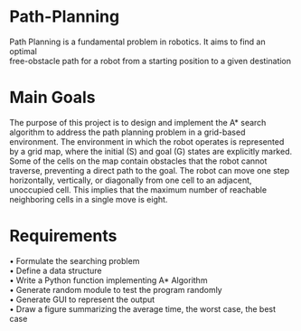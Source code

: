 # Path-Planning
Path Planning is a fundamental problem in robotics. It aims to find an optimal <br />
free-obstacle path for a robot from a starting position to a given destination

# Main Goals
The purpose of this project is to design and implement the 
A* search algorithm to address the path planning problem
in a grid-based environment. The environment in which
the robot operates is represented by a grid map, where
the initial (S) and goal (G) states are explicitly marked.
Some of the cells on the map contain obstacles that the
robot cannot traverse, preventing a direct path to the
goal. The robot can move one step horizontally, vertically,
or diagonally from one cell to an adjacent, unoccupied
cell. This implies that the maximum number of reachable
neighboring cells in a single move is eight.

# Requirements
• Formulate the searching problem <br />
• Define a data structure <br />
• Write a Python function implementing A* Algorithm <br />
• Generate random module to test the program randomly <br />
• Generate GUI to represent the output <br />
• Draw a figure summarizing the average time, the worst case, the best case 

